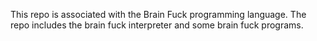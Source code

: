 This repo is associated with the Brain Fuck programming language. The repo includes the brain fuck interpreter and some brain fuck programs. 